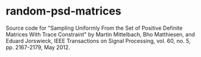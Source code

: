 # random-psd-matrices
Source code for "Sampling Uniformly From the Set of Positive Definite Matrices With Trace Constraint" by Martin Mittelbach, Bho Matthiesen, and Eduard Jorswieck, IEEE Transactions on Signal Processing, vol. 60, no. 5, pp. 2167-2179, May 2012.
